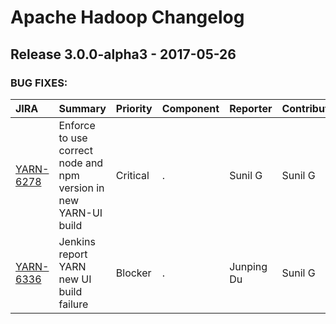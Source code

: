 
<!---
# Licensed to the Apache Software Foundation (ASF) under one
# or more contributor license agreements.  See the NOTICE file
# distributed with this work for additional information
# regarding copyright ownership.  The ASF licenses this file
# to you under the Apache License, Version 2.0 (the
# "License"); you may not use this file except in compliance
# with the License.  You may obtain a copy of the License at
#
#     http://www.apache.org/licenses/LICENSE-2.0
#
# Unless required by applicable law or agreed to in writing, software
# distributed under the License is distributed on an "AS IS" BASIS,
# WITHOUT WARRANTIES OR CONDITIONS OF ANY KIND, either express or implied.
# See the License for the specific language governing permissions and
# limitations under the License.
-->
# Apache Hadoop Changelog

## Release 3.0.0-alpha3 - 2017-05-26



### BUG FIXES:

| JIRA | Summary | Priority | Component | Reporter | Contributor |
|:---- |:---- | :--- |:---- |:---- |:---- |
| [YARN-6278](https://issues.apache.org/jira/browse/YARN-6278) | Enforce to use correct node and npm version in new YARN-UI build |  Critical | . | Sunil G | Sunil G |
| [YARN-6336](https://issues.apache.org/jira/browse/YARN-6336) | Jenkins report YARN new UI build failure |  Blocker | . | Junping Du | Sunil G |



